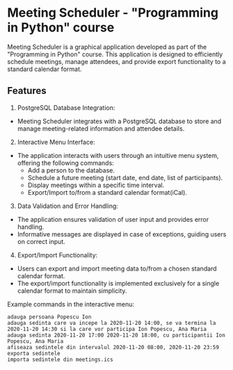 # Meeting Scheduler - "Programming in Python" course

Meeting Scheduler is a graphical application developed as part of the "Programming in Python" course. This application is designed to efficiently schedule meetings, manage attendees, and provide export functionality to a standard calendar format. 

## Features

1. PostgreSQL Database Integration:

+ Meeting Scheduler integrates with a PostgreSQL database to store and manage meeting-related information and attendee details.

2. Interactive Menu Interface:

+ The application interacts with users through an intuitive menu system, offering the following commands:
  + Add a person to the database.
  + Schedule a future meeting (start date, end date, list of participants).
  + Display meetings within a specific time interval.
  + Export/Import to/from a standard calendar format(iCal).
    
3. Data Validation and Error Handling:

+ The application ensures validation of user input and provides error handling.
+ Informative messages are displayed in case of exceptions, guiding users on correct input.
  
4. Export/Import Functionality:

+ Users can export and import meeting data to/from a chosen standard calendar format.
+ The export/import functionality is implemented exclusively for a single calendar format to maintain simplicity.

Example commands in the interactive menu:
```
adauga persoana Popescu Ion
adauga sedinta care va incepe la 2020-11-20 14:00, se va termina la 2020-11-20 14:30 si la care vor participa Ion Popescu, Ana Maria
adauga sedinta 2020-11-20 17:00 2020-11-20 18:00, cu participantii Ion Popescu, Ana Maria
afiseaza sedintele din intervalul 2020-11-20 08:00, 2020-11-20 23:59
exporta sedintele
importa sedintele din meetings.ics
```

